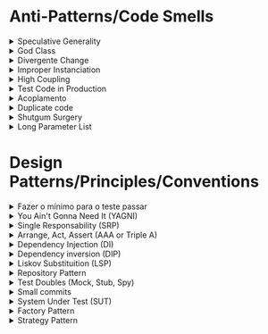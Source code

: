 # Anti-Patterns/Code Smells

<details>
  <summary>Speculative Generality</summary>
   
   - Supor coisas que precisa sem realmente precisar
</details>

<details>
  <summary>God Class</summary>
   
   - Fazer muita coisa
</details>

<details>
  <summary>Divergente Change</summary>
   
   - Se você está em um componente e precisa mexer nele por mais de um motivo, você está fazendo coisa de mais nele
</details>

<details>
  <summary>Improper Instanciation </summary>
   
   - Criar instâncias de forma errada
</details>

<details>
  <summary>High Coupling </summary>
   
   - Quando uma classe cria sua própria dependência
</details>

<details>
  <summary>Test Code in Production </summary>
   
   - 
</details>

<details>
  <summary>Acoplamento</summary>
   
   - Quando você recebe uma classe concreta, você está acoplado
</details>

<details>
  <summary>Duplicate code </summary>
   
   - 
</details>

<details>
  <summary>Shutgum Surgery </summary>
   
   - Quando você mexe em um lugar e afeta vários outros
</details>

<details>
  <summary>Long Parameter List </summary>
   
   - 
</details>

# Design Patterns/Principles/Conventions

<details>
  <summary>Fazer o mínimo para o teste passar</summary>
   
   - 
</details>

<details>
  <summary>You Ain't Gonna Need It (YAGNI) </summary>
   
   - Não faça coisas enquanto você não precisa
</details>

<details>
  <summary>Single Responsability (SRP) </summary>
   
   - Cada componente com sua responsabilidade
</details>

<details>
  <summary>Arrange, Act, Assert (AAA or Triple A)</summary>
   
   - bloco onde vai organizar o teste
   
   - bloco de ação
   
   - bloco para testar alguma coisa
</details>

<details>
  <summary>Dependency Injection (DI)</summary>
   
   - Tirar a responsabilidade da classe de criar suas dependências
</details>

<details>
  <summary>Dependency inversion (DIP)</summary>
   
   - Usar interfaces na mesma camada onde você precisa de umm componente de fora 
</details>

<details>
  <summary>Liskov Substituition (LSP)</summary>
   
   - Objetos podem ser substituídos por seus subtipos sem que isso afete a execução correta do programa
   - Permite que você coloque implementações diferentes
</details>

<details>
  <summary>Repository Pattern</summary>
   
   - 
</details>

<details>
  <summary>Test Doubles (Mock, Stub, Spy)</summary>
   
   - 
</details>

<details>
  <summary>Small commits</summary>
   
   - É uma  boa commitar depois do teste passar
</details>

<details>
  <summary>System Under Test (SUT)</summary>
   
   - Chamar a instância da classe que você está testando de SUT
</details>

<details>
  <summary>Factory Pattern </summary>
   
   - Criar instâncias de objetos complexos, para não precisar repetir em vários lugares diferentes do código
</details>

<details>
  <summary>Strategy Pattern </summary>
   
   - Design Pattern: abrir possibilidades diferentes
   - Ex: Usando o mesmo caso de uso, posso usar o Mongo, ou Postgres ou com os dois
</details>
